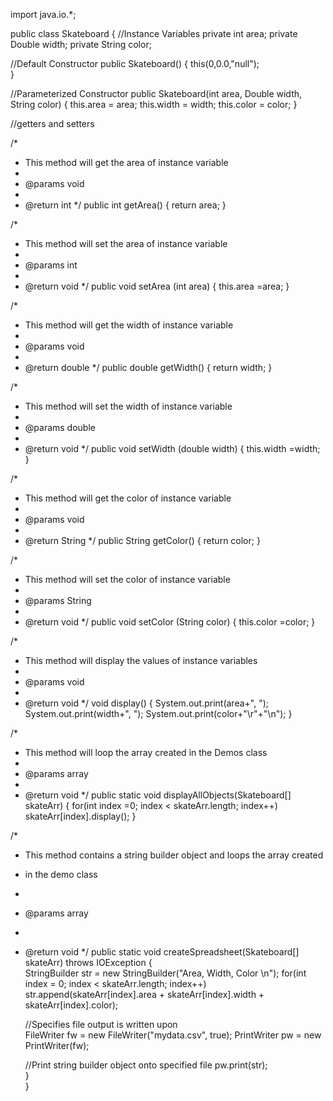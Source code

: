import java.io.*;

public class Skateboard 
{ 
  //Instance Variables
  private int area;
  private Double width;
  private String color;
  
   //Default Constructor
  public Skateboard()
  {
   this(0,0.0,"null");  
  }
  
  //Parameterized Constructor
  public Skateboard(int area, Double width, String color)
  {
    this.area = area;
    this.width = width;
    this.color = color;
  }
  
  //getters and setters
 
/*
* This method will get the area of instance variable
*
* @params void
*
* @return int
*/ 
  public int getArea()
 {
   return area;
 }
  
/*
* This method will set the area of instance variable
*
* @params int
*
* @return void
*/
 public void setArea (int area)
 {
   this.area =area;
 }
  
/*
* This method will get the width of instance variable
*
* @params void
*
* @return double
*/
 public double getWidth()
 {
   return width;
 }
 
/*
* This method will set the width of instance variable
*
* @params double
*
* @return void
*/
 public void setWidth (double width)
 {
   this.width =width; 
 }
 
 /*
* This method will get the color of instance variable
*
* @params void
*
* @return String
*/ 
 public String getColor()
 {
   return color;
 }
 
 /*
* This method will set the color of instance variable
*
* @params String
*
* @return void
*/
 public void setColor (String color)
 { 
   this.color =color;
 }
        
/*
* This method will display the values of instance variables
*
* @params void
*
* @return void
*/
   void display()
  {
    System.out.print(area+", ");
    System.out.print(width+", "); 
    System.out.print(color+"\r"+"\n");
    }
  
/*
* This method will loop the array created in the Demos class
* 
* @params array
* 
* @return void
*/ 
  public static void displayAllObjects(Skateboard[] skateArr)
  {
  for(int index =0; index < skateArr.length; index++)
        skateArr[index].display();
  }

/*
* This method contains a string builder object and loops the array created 
* in the demo class
* 
* @params array
* 
* @return void
*/
  public static void createSpreadsheet(Skateboard[] skateArr) throws IOException
  {  
    StringBuilder str = new StringBuilder("Area, Width, Color \n");
    for(int index = 0; index < skateArr.length; index++) 
      str.append(skateArr[index].area + skateArr[index].width + skateArr[index].color);
    
  //Specifies file output is written upon                 
  FileWriter fw = new FileWriter("mydata.csv", true);
  PrintWriter pw = new PrintWriter(fw);
  
  //Print string builder object onto specified file
  pw.print(str);   
  }  
}


